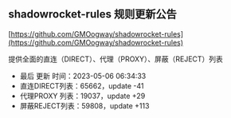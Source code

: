 ## shadowrocket-rules 规则更新公告

[https://github.com/GMOogway/shadowrocket-rules](https://github.com/GMOogway/shadowrocket-rules)

提供全面的直连（DIRECT）、代理（PROXY）、屏蔽（REJECT）列表
- 最后 更新 时间：2023-05-06 06:34:33
- 直连DIRECT列表：65662，update -41
- 代理PROXY 列表：19037，update +29
- 屏蔽REJECT列表：59808，update +113